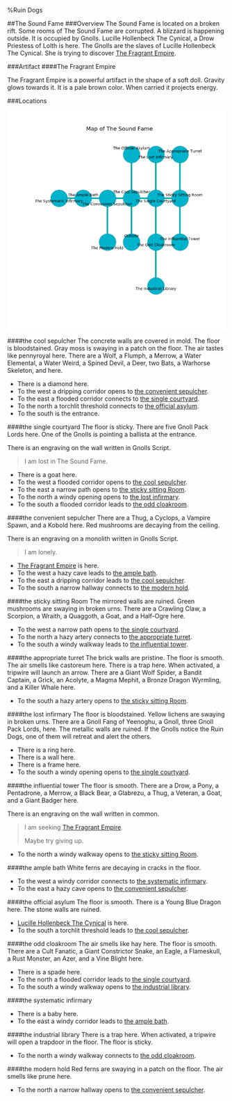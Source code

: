 %Ruin Dogs

##The Sound Fame
###Overview
The Sound Fame is located on a broken rift. Some rooms of The Sound Fame are corrupted. A blizzard is happening outside. It is occupied by Gnolls. <a name="Lucille-Hollenbeck-The-Cynical"></a>Lucille Hollenbeck The Cynical, a Drow Priestess of Lolth is here. The Gnolls are the slaves of Lucille Hollenbeck The Cynical. She  is trying to discover [The Fragrant Empire](#The-Fragrant-Empire). 



###Artifact
####<a name="The-Fragrant-Empire"></a>The Fragrant Empire


The Fragrant Empire is a powerful artifact in the shape of a soft doll. Gravity glows towards it. It is a pale brown color. When carried it projects energy. 





###Locations


![](../v2/images/The-Sound-Fame.png)

####<a name="the-cool-sepulcher"></a>the cool sepulcher
The concrete walls are covered in mold. The floor is bloodstained. Gray moss is swaying in a patch on the floor. The air tastes like pennyroyal here. There are a Wolf, a Flumph, a Merrow, a Water Elemental, a Water Weird, a Spined Devil, a Deer, two Bats, a Warhorse Skeleton, and  here. 



* There is a diamond here.
* To the west a dripping corridor opens to [the convenient sepulcher](#the-convenient-sepulcher).
* To the east a flooded corridor connects to [the single courtyard](#the-single-courtyard).
* To the north a torchlit threshold connects to [the official asylum](#the-official-asylum).
* To the south is the entrance.


####<a name="the-single-courtyard"></a>the single courtyard
The floor is sticky. There are five Gnoll Pack Lords here. One of the Gnolls is pointing a ballista at the entrance. 

There is an engraving on the wall written in Gnolls Script. 

> I am lost in The Sound Fame.
>


* There is a goat here.
* To the west a flooded corridor opens to [the cool sepulcher](#the-cool-sepulcher).
* To the east a narrow path opens to [the sticky sitting Room](#the-sticky-sitting-Room).
* To the north a windy opening opens to [the lost infirmary](#the-lost-infirmary).
* To the south a flooded corridor leads to [the odd cloakroom](#the-odd-cloakroom).


####<a name="the-convenient-sepulcher"></a>the convenient sepulcher
There are a Thug, a Cyclops, a Vampire Spawn, and a Kobold here. Red mushrooms are decaying from the ceiling. 

There is an engraving on a monolith written in Gnolls Script. 

> I am lonely.
>


* [The Fragrant Empire](#The-Fragrant-Empire) is here.
* To the west a hazy cave leads to [the ample bath](#the-ample-bath).
* To the east a dripping corridor leads to [the cool sepulcher](#the-cool-sepulcher).
* To the south a narrow hallway connects to [the modern hold](#the-modern-hold).


####<a name="the-sticky-sitting-Room"></a>the sticky sitting Room
The mirrored walls are ruined. Green mushrooms are swaying in broken urns. There are a Crawling Claw, a Scorpion, a Wraith, a Quaggoth, a Goat, and a Half-Ogre here. 



* To the west a narrow path opens to [the single courtyard](#the-single-courtyard).
* To the north a hazy artery connects to [the appropriate turret](#the-appropriate-turret).
* To the south a windy walkway leads to [the influential tower](#the-influential-tower).


####<a name="the-appropriate-turret"></a>the appropriate turret
The brick walls are pristine. The floor is smooth. The air smells like castoreum here. There is a trap here. When activated, a tripwire will launch an arrow. There are a Giant Wolf Spider, a Bandit Captain, a Grick, an Acolyte, a Magma Mephit, a Bronze Dragon Wyrmling, and a Killer Whale here. 



* To the south a hazy artery opens to [the sticky sitting Room](#the-sticky-sitting-Room).


####<a name="the-lost-infirmary"></a>the lost infirmary
The floor is bloodstained. Yellow lichens are swaying in broken urns. There are a Gnoll Fang of Yeenoghu, a Gnoll, three Gnoll Pack Lords,  here. The metallic walls are ruined. If the Gnolls notice the Ruin Dogs, one of them will retreat and alert the others. 



* There is a ring here.
* There is a wall here.
* There is a frame here.
* To the south a windy opening opens to [the single courtyard](#the-single-courtyard).


####<a name="the-influential-tower"></a>the influential tower
The floor is smooth. There are a Drow, a Pony, a Pentadrone, a Merrow, a Black Bear, a Glabrezu, a Thug, a Veteran, a Goat, and a Giant Badger here. 

There is an engraving on the wall written in common. 

> I am seeking [The Fragrant Empire](#The-Fragrant-Empire).
>
> Maybe try giving up.
>


* To the north a windy walkway opens to [the sticky sitting Room](#the-sticky-sitting-Room).


####<a name="the-ample-bath"></a>the ample bath
White ferns are decaying in cracks in the floor. 



* To the west a windy corridor connects to [the systematic infirmary](#the-systematic-infirmary).
* To the east a hazy cave opens to [the convenient sepulcher](#the-convenient-sepulcher).


####<a name="the-official-asylum"></a>the official asylum
The floor is smooth. There is a Young Blue Dragon here. The stone walls are ruined. 



* [Lucille Hollenbeck The Cynical](#Lucille-Hollenbeck-The-Cynical) is here.
* To the south a torchlit threshold leads to [the cool sepulcher](#the-cool-sepulcher).


####<a name="the-odd-cloakroom"></a>the odd cloakroom
The air smells like hay here. The floor is smooth. There are a Cult Fanatic, a Giant Constrictor Snake, an Eagle, a Flameskull, a Rust Monster, an Azer, and a Vine Blight here. 



* There is a spade here.
* To the north a flooded corridor leads to [the single courtyard](#the-single-courtyard).
* To the south a windy walkway opens to [the industrial library](#the-industrial-library).


####<a name="the-systematic-infirmary"></a>the systematic infirmary




* There is a baby here.
* To the east a windy corridor leads to [the ample bath](#the-ample-bath).


####<a name="the-industrial-library"></a>the industrial library
There is a trap here. When activated, a tripwire will open a trapdoor in the floor. The floor is sticky. 



* To the north a windy walkway connects to [the odd cloakroom](#the-odd-cloakroom).


####<a name="the-modern-hold"></a>the modern hold
Red ferns are swaying in a patch on the floor. The air smells like prune here. 



* To the north a narrow hallway opens to [the convenient sepulcher](#the-convenient-sepulcher).



